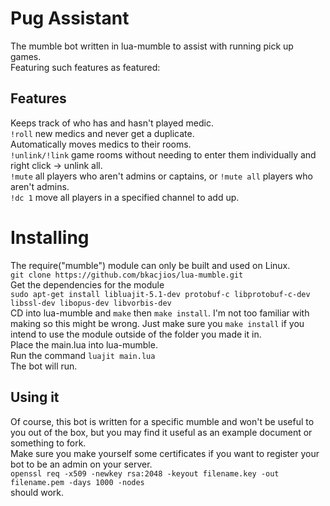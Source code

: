 Pug Assistant
============
The mumble bot written in lua-mumble to assist with running pick up games.\
Featuring such features as featured:

Features
--------
Keeps track of who has and hasn't played medic.  \
`!roll` new medics and never get a duplicate.  \
Automatically moves medics to their rooms.  \
`!unlink/!link` game rooms without needing to enter them individually and right click -> unlink all.  \
`!mute` all players who aren't admins or captains, or `!mute all` players who aren't admins.  \
`!dc 1` move all players in a specified channel to add up.

Installing
==========
The require("mumble") module can only be built and used on Linux.\
`git clone https://github.com/bkacjios/lua-mumble.git`  \
Get the dependencies for the module\
`sudo apt-get install libluajit-5.1-dev protobuf-c libprotobuf-c-dev libssl-dev libopus-dev libvorbis-dev `\
CD into lua-mumble and `make` then `make install`. I'm not too familiar with making so this might be wrong. Just make sure you `make install` if you intend to use the module outside of the folder you made it in.  \
Place the main.lua into lua-mumble.  \
Run the command `luajit main.lua`  \
The bot will run.

Using it
--------
Of course, this bot is written for a specific mumble and won't be useful to you out of the box, but you may find it useful as an example document or something to fork.\
Make sure you make yourself some certificates if you want to register your bot to be an admin on your server.\
`openssl req -x509 -newkey rsa:2048 -keyout filename.key -out filename.pem -days 1000 -nodes`\
should work.

